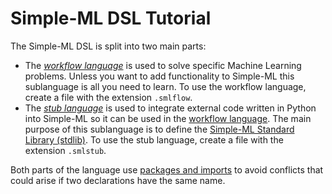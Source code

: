 # Simple-ML DSL Tutorial

The Simple-ML DSL is split into two main parts: 

* The _[workflow language][workflow-language]_ is used to solve specific Machine Learning problems. Unless you want to add functionality to Simple-ML this sublanguage is all you need to learn. To use the workflow language, create a file with the extension `.smlflow`.
* The _[stub language][stub-language]_ is used to integrate external code written in Python into Simple-ML so it can be used in the [workflow language][workflow-language]. The main purpose of this sublanguage is to define the [Simple-ML Standard Library (stdlib)][stdlib]. To use the stub language, create a file with the extension `.smlstub`.

Both parts of the language use [packages and imports][packages-imports] to avoid conflicts that could arise if two declarations have the same name.

[workflow-language]: ./Workflow-Language.md
[stub-language]: ./Stub-Language.md
[stdlib]: ../../../DSL/de.unibonn.simpleml/src/main/resources/stdlib
[packages-imports]: ./Packages-and-Imports.md
